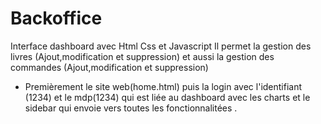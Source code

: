 # Backoffice
Interface dashboard avec Html Css et Javascript 
Il permet la gestion des livres (Ajout,modification et suppression) et aussi la gestion des commandes (Ajout,modification et suppression) 
+ Premièrement le site web(home.html) puis la login avec l'identifiant (1234) et le mdp(1234) qui est liée au dashboard avec les charts et le sidebar qui envoie vers toutes les fonctionnalitées .
